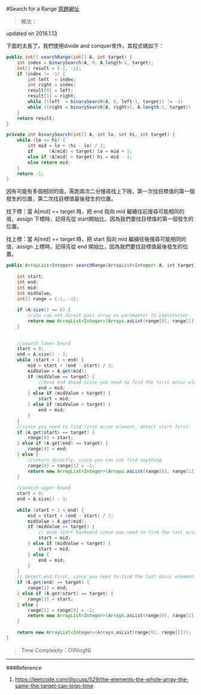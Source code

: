 #Search for a Range
[原題網址](http://www.lintcode.com/en/problem/search-for-a-range/)

>解法：

updated on 2016.1.13

下面的太長了，我們使用divide and conquer來作，其程式碼如下：

```java
public int[] searchRange(int[] A, int target) {
    int index = binarySearch(A, 0, A.length-1, target);
    int[] result = {-1, -1};
    if (index != -1) {
        int left  = index;
        int right = index;
        result[0] = left;
        result[1] = right;
        while ((left  = binarySearch(A, 0, left-1, target)) != -1)           result[0] = left;
        while ((right = binarySearch(A, right+1, A.length-1, target)) != -1) result[1] = right;
    }
    return result;
}

private int binarySearch(int[] A, int lo, int hi, int target) {
    while (lo <= hi) {
        int mid = lo + (hi - lo) / 2;
        if      (A[mid] < target) lo = mid + 1;
        else if (A[mid] > target) hi = mid - 1;
        else return mid;            
    }
    return -1;
}
```




因有可能有多個相同的值，需跑兩次二分搜尋找上下限，第一次找目標值的第一個發生的位置，第二次找目標值最後發生的位置。

找下標：當 A[mid] == target 時，把 end 指向 mid 繼續往前搜尋可能相同的值，assign 下標時，記得先從 start開始比，因為我們要找目標值的第一個發生的位置。

找上標：當 A[mid] == target 時，把 start 指向 mid 繼續往後搜尋可能相同的值，assign 上標時，記得先從 end 開始比，因為我們要找目標值最後發生的位置。

```java
public ArrayList<Integer> searchRange(ArrayList<Integer> A, int target) {
        
    int start;
    int end;
    int mid; 
    int midValue;
    int[] range = {-1, -1};
    
    if (A.size() == 0) {
        //you can not direct pass array as paramemter to constructor
        return new ArrayList<Integer>(Arrays.asList(range[0], range[1]));
    }
    
    
    //search lower bound
    start = 0;
    end = A.size() - 1;
    while (start + 1 < end) {
        mid = start + (end - start) / 2;
        midValue = A.get(mid);
        if (midValue == target) {
            //move end ahead since you need to find the first occur element
            end = mid;
        } else if (midValue < target) {
            start = mid;
        } else if (midValue > target) {
            end = mid;
        }
    }
    //since you need to find first occur element, detect start first.
    if (A.get(start) == target) {
        range[0] = start;
    } else if (A.get(end) == target) {
        range[0] = end;
    } else {
        //return directly, since you can not find anything
        range[0] = range[1] = -1;
        return new ArrayList<Integer>(Arrays.asList(range[0], range[1]));
    }
    
    //search upper bound
    start = 0;
    end = A.size() - 1;
    
    while (start + 1 < end) {
        mid = start + (end - start) / 2;
        midValue = A.get(mid);
        if (midValue == target) {
            // move start backward since you need to find the last occur element
            start = mid;
        } else if (midValue < target) {
            start = mid;
        } else {
            end = mid;
        }
    }
    // detect end first, since you need to find the last occur element.
    if (A.get(end) == target) {
        range[1] = end;
    } else if (A.get(start) == target) {
        range[1] = start;
    } else {
        range[1] = range[0] = -1;
        return new ArrayList<Integer>(Arrays.asList(range[0], range[1]));
    }
    
    return new ArrayList<Integer>(Arrays.asList(range[0], range[1]));
}
```

>Time Complexity：O(NlogN)


---
###Reference 
1. https://leetcode.com/discuss/529/the-elements-the-whole-array-the-same-the-target-can-logn-time